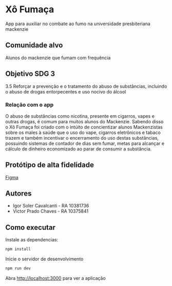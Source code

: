 # Xô Fumaça
App para auxiliar no combate ao fumo na universidade presbiteriana mackenzie

## Comunidade alvo
Alunos do mackenzie que fumam com frequência

## Objetivo SDG 3
3.5 Reforçar a prevenção e o tratamento do abuso de substâncias, incluindo o abuso de drogas entorpecentes e uso nocivo do álcool

### Relação com o app
 O abuso de substâncias como nicotina, presente em cigarros, vapes e outras drogas, é comum para muitos alunos do Mackenzie. Sabendo disso o Xô Fumaça foi criado com o intúito de concientizar alunos Mackenzistas sobre os males à saúde que o uso do vape, cigarros eletrônicos e tabaco trazem e também incentivar o encerramento do uso destas substâncias, possuindo sistemas de contador de dias sem fumar, metas para alcançar e cálculo de dinheiro economizado ao parar de consumir a substância.

## Protótipo de alta fidelidade
[Figma](https://www.figma.com/file/SMVhtWcKd0rHhIvW65bBLu/X%C3%B4-fuma%C3%A7a?type=design&node-id=1%3A2&mode=design&t=jJBvjAJXvrq4yyU1-1)

## Autores

- Igor Soler Cavalcanti - RA 10381736
- Victor Prado Chaves - RA 10375841

## Como executar

Instale as dependencias:
```bash
npm install
```

Inicie o servidor de desenvolvimento
```bash
npm run dev
```

Abra [http://localhost:3000](http://localhost:3000) para ver a aplicação
